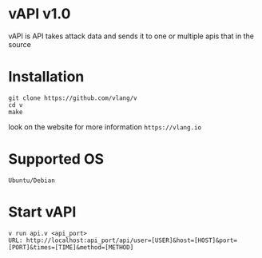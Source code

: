 # vAPI v1.0
vAPI is API takes attack data and sends it to one or multiple apis that in the source

# Installation
```
git clone https://github.com/vlang/v
cd v
make
```
look on the website for more information ``https://vlang.io``
# Supported OS
```
Ubuntu/Debian
```
# Start vAPI
```
v run api.v <api_port>
URL: http://localhost:api_port/api/user=[USER]&host=[HOST]&port=[PORT]&times=[TIME]&method=[METHOD]
```
